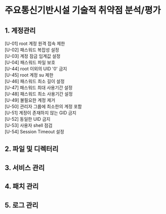 # 주요통신기반시설 기술적 취약점 분석/평가

## 1. 계정관리
[U-01] root 계정 원격 접속 제한   
[U-02] 패스워드 복잡성 설정   
[U-03] 계정 잠금 임계값 설정   
[U-04] 패스워드 파일 보호   
[U-44] root 이외의 UID '0' 금지   
[U-45] root 계정 su 제한   
[U-46] 패스워드 최소 길이 설정   
[U-47] 패스워드 최대 사용기간 설정   
[U-48] 패스워드 최소 사용기간 설정   
[U-49] 불필요한 계정 제거   
[U-50] 관리자 그룹에 최소한의 계정 포함   
[U-51] 계정이 존재하지 않는 GID 금지   
[U-52] 동일한 UID 금지   
[U-53] 사용자 shell 점검   
[U-54] Session Timeout 설정   

## 2. 파일 및 디렉터리 

## 3. 서비스 관리

## 4. 패치 관리

## 5. 로그 관리
